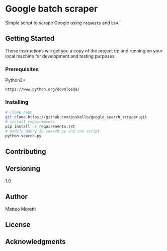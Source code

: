 # Google batch scraper

Simple script to scrape Google using `requests` and `bs4`.

## Getting Started

These instructions will get you a copy of the project up and running on your local machine for development and testing purposes.

### Prerequisites

Python3+ 

```
https://www.python.org/downloads/
```

### Installing

```bash
# clone repo
git clone https://github.com/piskello/google_search_scraper.git
# install requirements
pip install -r requirements.txt
# modify query in search.py and run script
python search.py
```
## Contributing

## Versioning
1.0

## Author
Matteo Moretti

## License

## Acknowledgments
